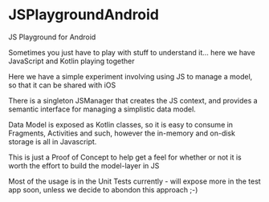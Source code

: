 # JSPlaygroundAndroid
JS Playground for Android

Sometimes you just have to play with stuff to understand it... here we have JavaScript and Kotlin playing together

Here we have a simple experiment involving using JS to manage a model, so that it can be shared with iOS

There is a singleton JSManager that creates the JS context, and provides a semantic interface for managing a simplistic data model.

Data Model is exposed as Kotlin classes, so it is easy to consume in Fragments, Activities and such, however the in-memory and on-disk storage is all in Javascript.

This is just a Proof of Concept to help get a feel for whether or not it is worth the effort to build the model-layer in JS

Most of the usage is in the Unit Tests currently - will expose more in the test app soon, unless we decide to abondon this approach ;-)
